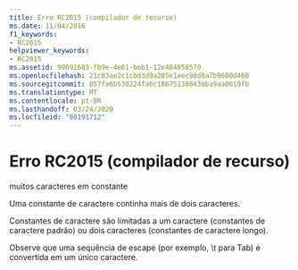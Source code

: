 ```yaml
---
title: Erro RC2015 (compilador de recurso)
ms.date: 11/04/2016
f1_keywords:
- RC2015
helpviewer_keywords:
- RC2015
ms.assetid: 99691683-fb9e-4e61-beb1-12e484858570
ms.openlocfilehash: 21c83ae2c1cbd3d9a285e1eec98d0a7b9680d460
ms.sourcegitcommit: 857fa6b530224fa6c18675138043aba9aa0619fb
ms.translationtype: MT
ms.contentlocale: pt-BR
ms.lasthandoff: 03/24/2020
ms.locfileid: "80191712"
---
```

# <a name="resource-compiler-error-rc2015"></a>Erro RC2015 (compilador de recurso)

muitos caracteres em constante

Uma constante de caractere continha mais de dois caracteres.

Constantes de caractere são limitadas a um caractere (constantes de caractere padrão) ou dois caracteres (constantes de caractere longo).

Observe que uma sequência de escape (por exemplo, \t para Tab) é convertida em um único caractere.

